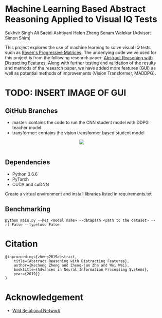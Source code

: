 # Machine Learning Based Abstract Reasoning Applied to Visual IQ Tests
Sukhvir Singh
Ali Saeidi Ashtiyani
Helen Zheng
Sonam Welekar
(Advisor: Simon Shim)


This project explores the use of machine learning to solve visual IQ tests such as [Raven's Progressive Matrices](https://en.wikipedia.org/wiki/Raven%27s_Progressive_Matrices). The underlying code we've used for this project is from the following research paper: [Abstract Reasoning with Distracting Features](http://arxiv.org/abs/1912.00569). Along with further testing and validation of the results and methods of the research paper, we have added more features (GUI) as well as potential methods of improvements (Vision Transformer, MADDPG).

# TODO: INSERT IMAGE OF GUI

## GitHub Branches
- master: contains the code to run the CNN student model with DDPG teacher model
- transformer: contains the vision transformer based student model


<div width="20%", height="20%", align="center">
   <img src="https://github.com/zkcys001/distracting_feature/blob/master/git_images/LEN.png"><br><br>
</div>


## Dependencies
* Python 3.6.6
* PyTorch
* CUDA and cuDNN

Create a virtual environment and install libraries listed in requirements.txt


## Benchmarking
```
python main.py --net <model name> --datapath <path to the dataset> --rl False --typeloss False
```

# Citation
```
@inproceedings{zheng2019abstract,
    title={Abstract Reasoning with Distracting Features},
    author={Kecheng Zheng and Zheng-jun Zha and Wei Wei},
    booktitle={Advances in Neural Information Processing Systems},
    year={2019}}
}
```

# Acknowledgement
* [Wild Relational Network](https://github.com/Fen9/WReN)


